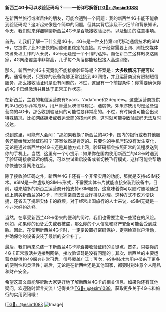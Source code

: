 **新西兰4G卡可以收验证码吗？——一份详尽解答[[TG💪+ @esim1088](https://t.me/s/esim1088)]**

在新西兰旅行或者居住的朋友，可能会遇到一个问题：我的新西兰4G卡能不能收到验证码呢？这听起来像是个简单的问题，但其实背后涉及不少细节和背景知识。今天，我们就来详细聊聊新西兰4G卡是否能接收验证码，以及相关的注意事项。

首先，让我们了解一下什么是4G卡。4G卡是一种支持第四代移动通信技术的SIM卡，它提供了比3G更快的网速和更稳定的连接。对于经常需要上网、刷社交媒体或者处理工作的人来说，4G卡无疑是一个不错的选择。而在新西兰这样的发达国家，4G网络覆盖率非常高，几乎每个角落都能轻松接入高速网络。

那么，新西兰的4G卡究竟能不能接收验证码呢？答案是：**大多数情况下是可以的**。通常来说，只要你的设备能够正常连接到4G网络，并且运营商没有限制短信服务，那么接收验证码是没有问题的。不过，这里有一个前提条件：你需要确保你的4G卡已经激活并且处于正常工作状态。

在新西兰，主要的电信运营商有Spark、Vodafone和2degrees。这些运营商提供的4G服务都非常成熟，用户普遍反映信号稳定、速度快。如果你使用的是这些运营商的4G卡，那么收到验证码的可能性是非常高的。不过，有时候也可能会出现特殊情况，比如网络拥堵或者运营商的技术问题，这时就可能导致验证码无法及时送达。

说到这里，可能有人会问：“那如果我换了新西兰的4G卡，国内的银行或者其他服务还能给我发验证码吗？”答案依然是肯定的。只要你的手机号码没有发生变化，无论是通过新西兰的4G卡还是其他方式上网，验证码都会按照正常的流程发送到你的手机上。当然，这里有一个小提示：如果你在国内使用新西兰的4G卡时遇到了验证码接收延迟的情况，可以尝试重启设备或者切换飞行模式，这样可能会帮助你快速恢复网络连接。

除了接收验证码之外，新西兰4G卡还有一个非常实用的功能，那就是支持eSIM技术。eSIM是一种虚拟的SIM卡形式，不需要实体卡片就能直接安装到设备中。目前，越来越多的新西兰运营商开始支持eSIM服务，这意味着你可以随时随地通过线上购买新西兰的4G卡，而无需亲自去营业厅排队办理。这种方式不仅方便快捷，还省去了携带实体卡的麻烦。对于经常出国旅行的人士来说，eSIM无疑是一个非常好的选择。

当然，在享受新西兰4G卡带来的便利的同时，我们也需要注意一些潜在的风险。例如，如果你的设备丢失或者被盗，那么你的个人信息和财产安全可能会受到威胁。因此，在使用新西兰4G卡时，一定要设置好密码保护，定期检查账户活动，并确保你的设备安装了最新的安全补丁。

最后，我们再来总结一下新西兰4G卡能否接收验证码的关键点。首先，只要你的4G卡正常激活并连接到网络，接收验证码是没有问题的；其次，新西兰的主要运营商提供的4G服务非常可靠，信号覆盖广泛；再次，eSIM技术为用户带来了更多的便利性和灵活性；最后，无论是在新西兰还是其他国家，都要时刻注意个人隐私和财产安全。

希望这篇文章能够帮助大家更好地了解新西兰4G卡的相关信息。如果你还有其他疑问，欢迎随时留言交流！记得关注[TG💪+ @esim1088](https://t.me/s/esim1088)，获取更多关于4G卡和旅行的实用资讯哦！

[[TG💪+ @esim1088](https://t.me/s/esim1088) ![Image](https://i.postimg.cc/4NQfJmqS/Snipaste-2025-05-13-00-14-12.png)]